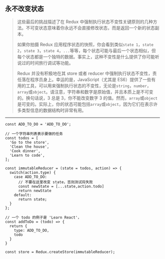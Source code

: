 ## 永不改变状态

> 这些最后的挑战描述了在 Redux 中强制执行状态不变性关键原则的几种方法。不可变状态意味着你永远不会直接修改状态，而是返回一个新的状态副本。
>
> 如果你拍摄 Redux 应用程序状态的快照，你会看到类似`state 1`，`state 2`，`state 3`，`state 4`，`...`等等，每个状态可能与最后一个状态相似，但每个状态都是一个独特的数据。事实上，这种不变性是什么提供了你可能听说过的时间旅行调试等功能。
>
> Redux 并没有积极地在其 store 或者 reducer 中强制执行状态不变性，责任落在程序员身上。幸运的是，JavaScript（尤其是 ES6）提供了一些有用的工具，可以用来强制执行状态的不变性，无论是`string`，`number`，`array`或`object`。请注意，字符串和数字是原始值，并且本质上是不可变的。换句话说，3 总是 3，你不能改变数字 3 的值。然而，`array`或`object`是可变的。实际上，你的状态可能包括`array`或`object`，因为它们在表示许多类型信息的数据结构时非常有用。

---

```react
const ADD_TO_DO = 'ADD_TO_DO';

// 一个字符串列表表示要做的任务
const todos = [
  'Go to the store',
  'Clean the house',
  'Cook dinner',
  'Learn to code',
];

const immutableReducer = (state = todos, action) => {
  switch(action.type) {
    case ADD_TO_DO:
      // 不要在这里改变 state，否则测试将失败
      const newState = [...state,action.todo]
      return newState
    default:
      return state;
  }
};

// 一个 todo 的例子是 'Learn React'，
const addToDo = (todo) => {
  return {
    type: ADD_TO_DO,
    todo
  }
}

const store = Redux.createStore(immutableReducer);
```

